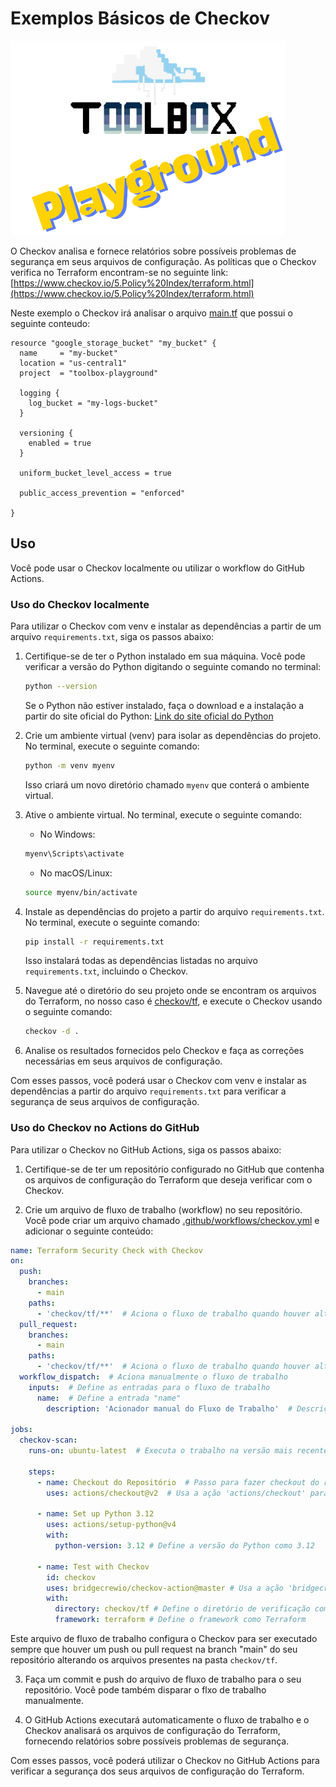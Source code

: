 # Exemplos Básicos de Checkov

![Toolbox Playground](../img/toolbox-playground.png)

O Checkov analisa e fornece relatórios sobre possíveis problemas de segurança em seus arquivos de configuração. As políticas que o Checkov verifica no Terraform encontram-se no seguinte link: [https://www.checkov.io/5.Policy%20Index/terraform.html](https://www.checkov.io/5.Policy%20Index/terraform.html)

Neste exemplo o Checkov irá analisar o arquivo [main.tf](./tf/main.tf) que possui o seguinte conteudo:
```
resource "google_storage_bucket" "my_bucket" {
  name     = "my-bucket"
  location = "us-central1"
  project  = "toolbox-playground"

  logging {
    log_bucket = "my-logs-bucket"
  }

  versioning {
    enabled = true
  }

  uniform_bucket_level_access = true

  public_access_prevention = "enforced"

}
```

## Uso

Você pode usar o Checkov localmente ou utilizar o workflow do GitHub Actions.

### Uso do Checkov localmente

Para utilizar o Checkov com venv e instalar as dependências a partir de um arquivo `requirements.txt`, siga os passos abaixo:

1. Certifique-se de ter o Python instalado em sua máquina. Você pode verificar a versão do Python digitando o seguinte comando no terminal:

    ```bash
    python --version
    ```

    Se o Python não estiver instalado, faça o download e a instalação a partir do site oficial do Python: [Link do site oficial do Python](https://www.python.org/)

2. Crie um ambiente virtual (venv) para isolar as dependências do projeto. No terminal, execute o seguinte comando:

    ```bash
    python -m venv myenv
    ```

    Isso criará um novo diretório chamado `myenv` que conterá o ambiente virtual.

3. Ative o ambiente virtual. No terminal, execute o seguinte comando:

    - No Windows:

    ```bash
    myenv\Scripts\activate
    ```

    - No macOS/Linux:

    ```bash
    source myenv/bin/activate
    ```

4. Instale as dependências do projeto a partir do arquivo `requirements.txt`. No terminal, execute o seguinte comando:

    ```bash
    pip install -r requirements.txt
    ```

    Isso instalará todas as dependências listadas no arquivo `requirements.txt`, incluindo o Checkov.

5. Navegue até o diretório do seu projeto onde se encontram os arquivos do Terraform, no nosso caso é [checkov/tf](./tf/), e execute o Checkov usando o seguinte comando:

    ```bash
    checkov -d .
    ```

6. Analise os resultados fornecidos pelo Checkov e faça as correções necessárias em seus arquivos de configuração.

Com esses passos, você poderá usar o Checkov com venv e instalar as dependências a partir do arquivo `requirements.txt` para verificar a segurança de seus arquivos de configuração.

### Uso do Checkov no Actions do GitHub

Para utilizar o Checkov no GitHub Actions, siga os passos abaixo:

1. Certifique-se de ter um repositório configurado no GitHub que contenha os arquivos de configuração do Terraform que deseja verificar com o Checkov.

2. Crie um arquivo de fluxo de trabalho (workflow) no seu repositório. Você pode criar um arquivo chamado [.github/workflows/checkov.yml](../.github/workflows/checkov.yaml) e adicionar o seguinte conteúdo:

```yaml
name: Terraform Security Check with Checkov
on:
  push:
    branches:
      - main
    paths:
      - 'checkov/tf/**'  # Aciona o fluxo de trabalho quando houver alterações no diretório 'checkov/tf'
  pull_request:
    branches:
      - main
    paths:
      - 'checkov/tf/**'  # Aciona o fluxo de trabalho quando houver alterações no diretório 'checkov/tf'
  workflow_dispatch:  # Aciona manualmente o fluxo de trabalho
    inputs:  # Define as entradas para o fluxo de trabalho
      name:  # Define a entrada "name"
        description: 'Acionador manual do Fluxo de Trabalho'  # Descrição da entrada

jobs:
  checkov-scan:
    runs-on: ubuntu-latest  # Executa o trabalho na versão mais recente do Ubuntu

    steps:
      - name: Checkout do Repositório  # Passo para fazer checkout do repositório
        uses: actions/checkout@v2  # Usa a ação 'actions/checkout' para fazer checkout do repositório

      - name: Set up Python 3.12
        uses: actions/setup-python@v4
        with:
          python-version: 3.12 # Define a versão do Python como 3.12

      - name: Test with Checkov
        id: checkov
        uses: bridgecrewio/checkov-action@master # Usa a ação 'bridgecrewio/checkov-action' para testar com Checkov
        with:
          directory: checkov/tf # Define o diretório de verificação como 'checkov/tf'
          framework: terraform # Define o framework como Terraform

```

Este arquivo de fluxo de trabalho configura o Checkov para ser executado sempre que houver um push ou pull request na branch "main" do seu repositório alterando os arquivos presentes na pasta `checkov/tf`.

3. Faça um commit e push do arquivo de fluxo de trabalho para o seu repositório. Você pode também disparar o flxo de trabalho manualmente.

4. O GitHub Actions executará automaticamente o fluxo de trabalho e o Checkov analisará os arquivos de configuração do Terraform, fornecendo relatórios sobre possíveis problemas de segurança.

Com esses passos, você poderá utilizar o Checkov no GitHub Actions para verificar a segurança dos seus arquivos de configuração do Terraform.